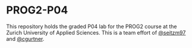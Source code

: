 # PROG2-P04
This repository holds the graded P04 lab for the PROG2 course at the Zurich University of Applied Sciences. This is a team effort of [@seitzm97](https://github.com/seitzm97) and [@cgurtner](https://github.com/cgurtner).
